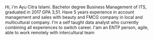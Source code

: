 Hi, i'm Ayu Citra Islami. Bachelor degree Business Management of ITS, graduated in 2017 GPA 3,51. Have 5 years experience in account management and sales with beauty and FMCG company in local and multicultural company. 
I'm a self taught data analyst who currently combining all experiences to switch career.
I'am an ENTP person, agile, able to work remotely with intercultural team
